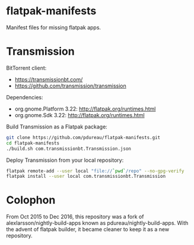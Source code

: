 # flatpak-manifests
Manifest files for missing flatpak apps.


# Transmission
BitTorrent client:
- https://transmissionbt.com/
- https://github.com/transmission/transmission

Dependencies:
- org.gnome.Platform 3.22: http://flatpak.org/runtimes.html
- org.gnome.Sdk 3.22: http://flatpak.org/runtimes.html

Build Transmission as a Flatpak package:
```bash
git clone https://github.com/pdureau/flatpak-manifests.git
cd flatpak-manifests
./build.sh com.transmissionbt.Transmission.json
```

Deploy Transmission from your local repository:
```bash
flatpak remote-add --user local "file://`pwd`/repo" --no-gpg-verify
flatpak install --user local com.transmissionbt.Transmission
```

# Colophon
From Oct 2015 to Dec 2016, this repository was a fork of alexlarsson/nightly-build-apps known as pdureau/nightly-build-apps. With the advent of flatpak builder, it became cleaner to keep it as a new repository.
